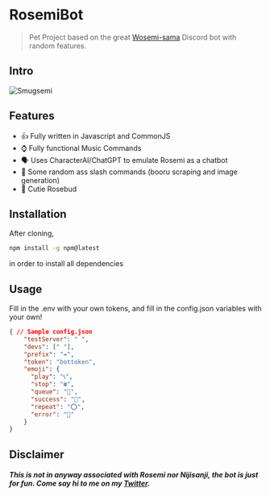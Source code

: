 # RosemiBot

> Pet Project based on the great [Wosemi-sama](https://www.youtube.com/@Rosemi_Lovelock) Discord bot with random features.

## Intro
![Smugsemi](https://i.imgur.com/UqydVo1.png)

## Features

* 👍 Fully written in Javascript and CommonJS
* ⌚ Fully functional Music Commands
* 🗣️ Uses CharacterAI/ChatGPT to emulate Rosemi as a chatbot
* 🧸 Some random ass slash commands (booru scraping and image generation)
* 🌹 Cutie Rosebud

## Installation

After cloning, 
```bash
npm install -g npm@latest
```
in order to install all dependencies

## Usage

Fill in the .env with your own tokens, and fill in the config.json variables with your own!
```json
{ // Sample config.json
    "testServer": " ",
    "devs": [" "],
    "prefix": "=",
    "token": "bottoken",
    "emoji": {
      "play": "📞",
      "stop": "☎️",
      "queue": "📌",
      "success": "🌹",
      "repeat": "⭕",
      "error": "🥀"
    }
}
```

## Disclaimer
##### This is not in anyway associated with Rosemi nor Nijisanji, the bot is just for fun. Come say hi to me on my [Twitter](https://twitter.com/holocineli).